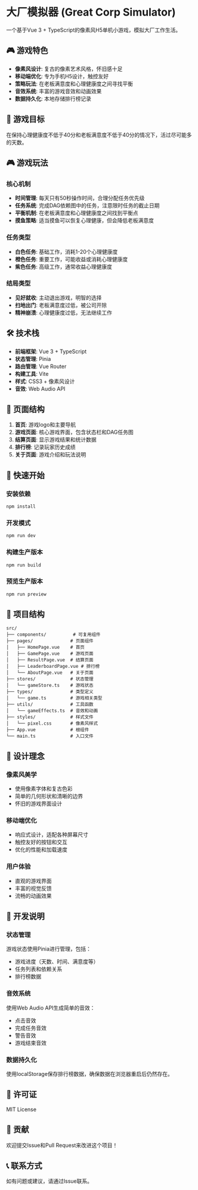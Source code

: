 # 大厂模拟器 (Great Corp Simulator)

一个基于Vue 3 + TypeScript的像素风H5单机小游戏，模拟大厂工作生活。

## 🎮 游戏特色

- **像素风设计**: 复古的像素艺术风格，怀旧感十足
- **移动端优化**: 专为手机H5设计，触控友好
- **策略玩法**: 在老板满意度和心理健康度之间寻找平衡
- **音效系统**: 丰富的游戏音效和动画效果
- **数据持久化**: 本地存储排行榜记录

## 🎯 游戏目标

在保持心理健康度不低于40分和老板满意度不低于40分的情况下，活过尽可能多的天数。

## 🎮 游戏玩法

### 核心机制
- **时间管理**: 每天只有50秒操作时间，合理分配任务优先级
- **任务系统**: 完成DAG依赖图中的任务，注意限时任务的截止日期
- **平衡机制**: 在老板满意度和心理健康度之间找到平衡点
- **摸鱼策略**: 适当摸鱼可以恢复心理健康，但会降低老板满意度

### 任务类型
- **白色任务**: 基础工作，消耗1-20个心理健康度
- **橙色任务**: 重要工作，可能收益或消耗心理健康度
- **紫色任务**: 高级工作，通常收益心理健康度

### 结局类型
- **见好就收**: 主动退出游戏，明智的选择
- **扫地出门**: 老板满意度过低，被公司开除
- **精神崩溃**: 心理健康度过低，无法继续工作

## 🛠️ 技术栈

- **前端框架**: Vue 3 + TypeScript
- **状态管理**: Pinia
- **路由管理**: Vue Router
- **构建工具**: Vite
- **样式**: CSS3 + 像素风设计
- **音效**: Web Audio API

## 📱 页面结构

1. **首页**: 游戏logo和主要导航
2. **游戏页面**: 核心游戏界面，包含状态栏和DAG任务图
3. **结算页面**: 显示游戏结果和统计数据
4. **排行榜**: 记录玩家历史成绩
5. **关于页面**: 游戏介绍和玩法说明

## 🚀 快速开始

### 安装依赖
```bash
npm install
```

### 开发模式
```bash
npm run dev
```

### 构建生产版本
```bash
npm run build
```

### 预览生产版本
```bash
npm run preview
```

## 📁 项目结构

```
src/
├── components/          # 可复用组件
├── pages/              # 页面组件
│   ├── HomePage.vue    # 首页
│   ├── GamePage.vue    # 游戏页面
│   ├── ResultPage.vue  # 结算页面
│   ├── LeaderboardPage.vue # 排行榜
│   └── AboutPage.vue   # 关于页面
├── stores/             # 状态管理
│   └── gameStore.ts    # 游戏状态
├── types/              # 类型定义
│   └── game.ts         # 游戏相关类型
├── utils/              # 工具函数
│   └── gameEffects.ts  # 音效和动画
├── styles/             # 样式文件
│   └── pixel.css       # 像素风样式
├── App.vue             # 根组件
└── main.ts             # 入口文件
```

## 🎨 设计理念

### 像素风美学
- 使用像素字体和复古色彩
- 简单的几何形状和清晰的边界
- 怀旧的游戏界面设计

### 移动端优化
- 响应式设计，适配各种屏幕尺寸
- 触控友好的按钮和交互
- 优化的性能和加载速度

### 用户体验
- 直观的游戏界面
- 丰富的视觉反馈
- 流畅的动画效果

## 🔧 开发说明

### 状态管理
游戏状态使用Pinia进行管理，包括：
- 游戏进度（天数、时间、满意度等）
- 任务列表和依赖关系
- 排行榜数据

### 音效系统
使用Web Audio API生成简单的音效：
- 点击音效
- 完成任务音效
- 警告音效
- 游戏结束音效

### 数据持久化
使用localStorage保存排行榜数据，确保数据在浏览器重启后仍然存在。

## 📄 许可证

MIT License

## 🤝 贡献

欢迎提交Issue和Pull Request来改进这个项目！

## 📞 联系方式

如有问题或建议，请通过Issue联系。
